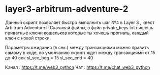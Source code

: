 # layer3-arbitrum-adventure-2

Данный скрипт позволяет быстро выполнить шаг №4 в Layer 3 , квест  Arbitrum Adventure II
Скачивай файлы, в файл private_keys.txt пишешь приватные ключи кошельков которые ты хочешь прогнать, каждый ключ с новой строки.

Параметры ожидания (в сек.) между транзакциями можно править самому в коде, по умолчанию скрипт ждет между транзакциями от 15 до 40 сек
sl_sec_beg = 15
sl_sec_end = 40


Канал :  https://t.me/web3_python
Чат	  :  https://t.me/chat_web3_python
